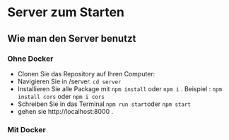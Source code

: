 # Server zum Starten 

## Wie man den Server benutzt

### Ohne Docker
* Clonen Sie das Repository auf Ihren Computer:
* Navigieren Sie in /server. `cd server`
* Installieren Sie alle Package mit `npm install` oder `npm i` . Beispiel :  `npm install cors` oder `npm i cors`
* Schreiben Sie in das Terminal `npm run start`oder `npm start`
* gehen sie http://localhost:8000 .

### Mit Docker 